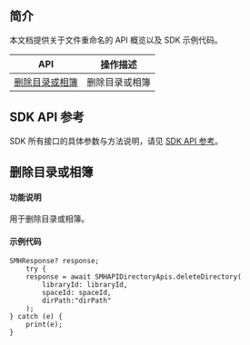 ## 简介

本文档提供关于文件重命名的 API 概览以及 SDK 示例代码。

| API                                                          | 操作描述                         |
| ------------------------------------------------------------ | -------------------------------- |
| [删除目录或相簿](https://cloud.tencent.com/document/product/1339/71147) | 删除目录或相簿         |

## SDK API 参考

SDK 所有接口的具体参数与方法说明，请见 [SDK API 参考](https://smh-sdk-doc-1253960454.cos.ap-guangzhou.myqcloud.com/flutter_api_doc/api/index.html)。

## 删除目录或相簿

#### 功能说明

用于删除目录或相簿。

#### 示例代码

```
SMHResponse? response;
    try {
    response = await SMHAPIDirectoryApis.deleteDirectory(
        libraryId: libraryId,
        spaceId: spaceId,
        dirPath:"dirPath"
    );
} catch (e) {
    print(e);
}
```
